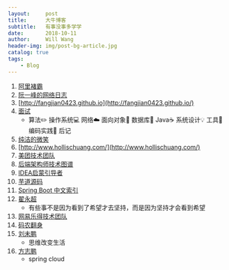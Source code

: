 ```yaml
---
layout:     post
title:      大牛博客
subtitle:   有事没事多学学
date:       2018-10-11
author:     Will Wang
header-img: img/post-bg-article.jpg
catalog: true
tags:
    - Blog
---
```


1. [阿里褚霸](http://blog.yufeng.info/)
1. [阮一峰的网络日志](http://www.ruanyifeng.com/blog/)
1. [http://fangjian0423.github.io](http://fangjian0423.github.io/)
1. [面试](https://github.com/CyC2018/CS-Notes)
    - 算法✏️ 操作系统💻 网络☁️ 面向对象👫 数据库💾 Java☕️ 系统设计💡 工具🔨 编码实践🙊 后记
1. [纯洁的微笑](http://www.ityouknow.com/)
1. [http://www.hollischuang.com/](http://www.hollischuang.com/)
1. [美团技术团队](https://tech.meituan.com/)
1. [后端架构师技术图谱](https://github.com/xingshaocheng/architect-awesome)
1. [IDEA启蒙引导者](http://www.youmeek.com/)
1. [芋道源码](http://www.iocoder.cn/?vip)
1. [Spring Boot 中文索引](http://springboot.fun/)
1. [翟永超](http://blog.didispace.com/)
    - 有些事不是因为看到了希望才去坚持，而是因为坚持才会看到希望
1. [网易乐得技术团队](http://tech.lede.com/)
1. [码农翻身](https://mp.weixin.qq.com/s/1OSxdYuKByCwVTe-8FgrFA)
1. [刘未鹏](http://mindhacks.cn/)
    - 思维改变生活
1. [方志鹏](https://www.fangzhipeng.com/)
    - spring cloud